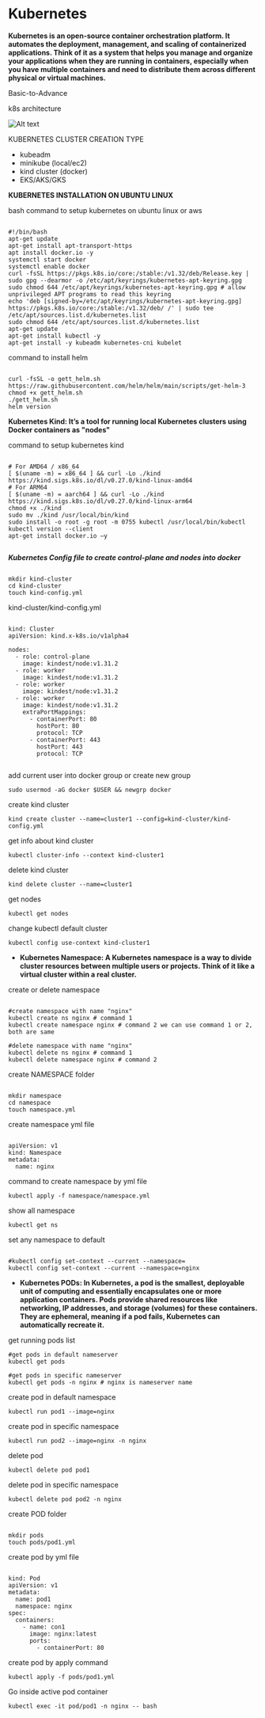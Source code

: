 # Kubernetes
**Kubernetes is an open-source container orchestration platform. It automates the deployment, management, and scaling of containerized applications. Think of it as a system that helps you manage and organize your applications when they are running in containers, especially when you have multiple containers and need to distribute them across different physical or virtual machines.**

Basic-to-Advance

k8s architecture

![Alt text](https://github.com/herrry107/Kubernetes/blob/main/K8-arch.png)

KUBERNETES CLUSTER CREATION TYPE
- kubeadm
- minikube (local/ec2)
- kind cluster (docker)
- EKS/AKS/GKS

**KUBERNETES INSTALLATION ON UBUNTU LINUX**

bash command to setup kubernetes on ubuntu linux or aws

<pre><code>
#!/bin/bash
apt-get update
apt-get install apt-transport-https
apt install docker.io -y
systemctl start docker
systemctl enable docker
curl -fsSL https://pkgs.k8s.io/core:/stable:/v1.32/deb/Release.key | sudo gpg --dearmor -o /etc/apt/keyrings/kubernetes-apt-keyring.gpg
sudo chmod 644 /etc/apt/keyrings/kubernetes-apt-keyring.gpg # allow unprivileged APT programs to read this keyring
echo 'deb [signed-by=/etc/apt/keyrings/kubernetes-apt-keyring.gpg] https://pkgs.k8s.io/core:/stable:/v1.32/deb/ /' | sudo tee /etc/apt/sources.list.d/kubernetes.list
sudo chmod 644 /etc/apt/sources.list.d/kubernetes.list
apt-get update
apt-get install kubectl -y
apt-get install -y kubeadm kubernetes-cni kubelet
</code></pre>

command to install helm 
<pre><code>
curl -fsSL -o gett_helm.sh https://raw.githubusercontent.com/helm/helm/main/scripts/get-helm-3
chmod +x gett_helm.sh
./gett_helm.sh
helm version
</code></pre>

**Kubernetes Kind: It’s a tool for running local Kubernetes clusters using Docker containers as "nodes"**

command to setup kubernetes kind 
<pre><code>
# For AMD64 / x86_64
[ $(uname -m) = x86_64 ] && curl -Lo ./kind https://kind.sigs.k8s.io/dl/v0.27.0/kind-linux-amd64
# For ARM64
[ $(uname -m) = aarch64 ] && curl -Lo ./kind https://kind.sigs.k8s.io/dl/v0.27.0/kind-linux-arm64
chmod +x ./kind
sudo mv ./kind /usr/local/bin/kind
sudo install -o root -g root -m 0755 kubectl /usr/local/bin/kubectl
kubectl version --client
apt-get install docker.io –y

</code></pre>

***Kubernetes Config file to create control-plane and nodes into docker***
<pre><code>
mkdir kind-cluster
cd kind-cluster
touch kind-config.yml
</code></pre>


kind-cluster/kind-config.yml
<pre><code>
kind: Cluster
apiVersion: kind.x-k8s.io/v1alpha4

nodes:
  - role: control-plane
    image: kindest/node:v1.31.2
  - role: worker
    image: kindest/node:v1.31.2  
  - role: worker
    image: kindest/node:v1.31.2
  - role: worker
    image: kindest/node:v1.31.2
    extraPortMappings:
      - containerPort: 80
        hostPort: 80
        protocol: TCP
      - containerPort: 443
        hostPort: 443
        protocol: TCP

</code></pre>

add current user into docker group or create new group
<pre><code>sudo usermod -aG docker $USER && newgrp docker</code></pre>

create kind cluster 
<pre><code>kind create cluster --name=cluster1 --config=kind-cluster/kind-config.yml</code></pre>

get info about kind cluster
<pre><code>kubectl cluster-info --context kind-cluster1</code></pre>

delete kind cluster
<pre><code>kind delete cluster --name=cluster1</code></pre>

get nodes
<pre><code>kubectl get nodes</code></pre>

change kubectl default cluster
<pre><code>kubectl config use-context kind-cluster1</code></pre>

- **Kubernetes Namespace: A Kubernetes namespace is a way to divide cluster resources between multiple users or projects. Think of it like a virtual cluster within a real cluster.**

create or delete namespace
<pre><code>
#create namespace with name "nginx"
kubectl create ns nginx # command 1
kubectl create namespace nginx # command 2 we can use command 1 or 2, both are same

#delete namespace with name "nginx"
kubectl delete ns nginx # command 1
kubectl delete namespace nginx # command 2
</code></pre>

create NAMESPACE folder 
<pre><code>
mkdir namespace
cd namespace
touch namespace.yml
</code></pre>

create namespace yml file
<pre><code>
apiVersion: v1
kind: Namespace
metadata:
  name: nginx
</code></pre>


command to create namespace by yml file 
<pre><code>kubectl apply -f namespace/namespace.yml</code></pre>

show all namespace
<pre><code>kubectl get ns</code></pre>

set any namespace to default
<pre><code>
#kubectl config set-context --current --namespace=<your-namespace>
kubectl config set-context --current --namespace=nginx
</code></pre>

- **Kubernetes PODs: In Kubernetes, a pod is the smallest, deployable unit of computing and essentially encapsulates one or more application containers. Pods provide shared resources like networking, IP addresses, and storage (volumes) for these containers. They are ephemeral, meaning if a pod fails, Kubernetes can automatically recreate it.**

get running pods list

<pre><code>#get pods in default nameserver
kubectl get pods</code></pre>

<pre><code>#get pods in specific nameserver
kubectl get pods -n nginx # nginx is nameserver name
</code></pre>

create pod in default namespace
<pre><code>kubectl run pod1 --image=nginx</code></pre>

create pod in specific namespace
<pre><code>kubectl run pod2 --image=nginx -n nginx</code></pre>

delete pod 
<pre><code>kubectl delete pod pod1</code></pre>

delete pod in specific namespace
<pre><code>kubectl delete pod pod2 -n nginx</code></pre>

create POD folder
<pre><code>
mkdir pods
touch pods/pod1.yml
</code></pre>

create pod by yml file

<pre><code>
kind: Pod
apiVersion: v1
metadata: 
  name: pod1
  namespace: nginx
spec:
  containers:
    - name: con1
      image: nginx:latest
      ports:
        - containerPort: 80 
</code></pre>

create pod by apply command
<pre><code>kubectl apply -f pods/pod1.yml</code></pre>

Go inside active pod container
<pre><code>kubectl exec -it pod/pod1 -n nginx -- bash</code></pre>
